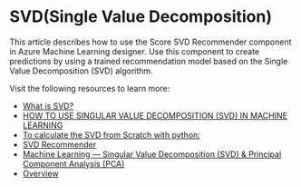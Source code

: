 # SVD(Single Value Decomposition)

This article describes how to use the Score SVD Recommender component in Azure Machine Learning designer. Use this component to create predictions by using a trained recommendation model based on the Single Value Decomposition (SVD) algorithm.

Visit the following resources to learn more:

- [What is SVD?](https://www.geeksforgeeks.org/singular-value-decomposition-svd/)
- [HOW TO USE SINGULAR VALUE DECOMPOSITION (SVD) IN MACHINE LEARNING](https://dataaspirant.com/single-value-decomposition-svd/#:~:text=How%20to%20Use%20SVD%20in%20Machine%20Learning%201,smaller%2C%20simpler%20one.%20...%204%20Collaborative%20Filtering%20)
- [To calculate the SVD from Scratch with python:](https://machinelearningmastery.com/singular-value-decomposition-for-machine-learning/)
- [SVD Recommender](https://learn.microsoft.com/en-us/azure/machine-learning/component-reference/score-svd-recommender)
- [Machine Learning — Singular Value Decomposition (SVD) & Principal Component Analysis (PCA)](https://jonathan-hui.medium.com/machine-learning-singular-value-decomposition-svd-principal-component-analysis-pca-1d45e885e491)
- [Overview](https://youtu.be/gXbThCXjZFM)